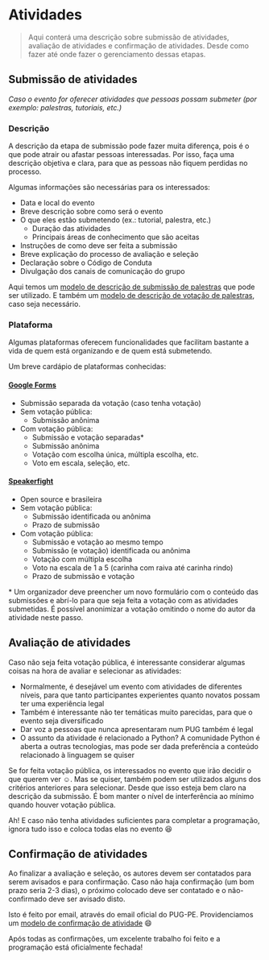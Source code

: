 # Atividades
> Aqui conterá uma descrição sobre submissão de atividades, avaliação de atividades e confirmação de atividades. Desde como fazer até onde fazer o gerenciamento dessas etapas.
## Submissão de atividades

*Caso o evento for oferecer atividades que pessoas possam submeter (por exemplo: palestras, tutoriais, etc.)*

### Descrição

A descrição da etapa de submissão pode fazer muita diferença, pois é o que pode atrair ou afastar pessoas interessadas. Por isso, faça uma descrição objetiva e clara, para que as pessoas não fiquem perdidas no processo.

Algumas informações são necessárias para os interessados:

- Data e local do evento
- Breve descrição sobre como será o evento
- O que eles estão submetendo (ex.: tutorial, palestra, etc.)
    - Duração das atividades
    - Principais áreas de conhecimento que são aceitas
- Instruções de como deve ser feita a submissão
- Breve explicação do processo de avaliação e seleção
- Declaração sobre o Código de Conduta
- Divulgação dos canais de comunicação do grupo

Aqui temos um [modelo de descrição de submissão de palestras](languages/portuguese/arquivos/modelos/DESCRICAO-SUBMISSAO-PALESTRAS.md) que pode ser utilizado. E também um [modelo de descrição de votação de palestras](languages/portuguese/arquivos/modelos/DESCRICAO-VOTACAO-PALESTRAS.md), caso seja necessário.

### Plataforma

Algumas plataformas oferecem funcionalidades que facilitam bastante a vida de quem está organizando e de quem está submetendo.

Um breve cardápio de plataformas conhecidas:

#### [Google Forms](https://docs.google.com/forms)
- Submissão separada da votação (caso tenha votação)
- Sem votação pública:
    - Submissão anônima
- Com votação pública:
    - Submissão e votação separadas\*
    - Submissão anônima
    - Votação com escolha única, múltipla escolha, etc.
    - Voto em escala, seleção, etc. 

#### [Speakerfight](https://speakerfight.com/events/create/)
- Open source e brasileira
- Sem votação pública:
    - Submissão identificada ou anônima
    - Prazo de submissão
- Com votação pública:
    - Submissão e votação ao mesmo tempo
    - Submissão (e votação) identificada ou anônima
    - Votação com múltipla escolha
    - Voto na escala de 1 a 5 (carinha com raiva até carinha rindo)
    - Prazo de submissão e votação

\* Um organizador deve preencher um novo formulário com o conteúdo das submissões e abrí-lo para que seja feita a votação com as atividades submetidas. É possível anonimizar a votação omitindo o nome do autor da atividade neste passo.

## Avaliação de atividades

Caso não seja feita votação pública, é interessante considerar algumas coisas na hora de avaliar e selecionar as atividades:
- Normalmente, é desejável um evento com atividades de diferentes níveis, para que tanto participantes experientes quanto novatos possam ter uma experiência legal
- Também é interessante não ter temáticas muito parecidas, para que o evento seja diversificado
- Dar voz a pessoas que nunca apresentaram num PUG também é legal
- O assunto da atividade é relacionado a Python? A comunidade Python é aberta a outras tecnologias, mas pode ser dada preferência a conteúdo relacionado à linguagem se quiser


Se for feita votação pública, os interessados no evento que irão decidir o que querem ver :relaxed:. Mas se quiser, também podem ser utilizados alguns dos critérios anteriores para selecionar. Desde que isso esteja bem claro na descrição da submissão. É bom manter o nível de interferência ao mínimo quando houver votação pública.

Ah! E caso não tenha atividades suficientes para completar a programação, ignora tudo isso e coloca todas elas no evento :laughing:

## Confirmação de atividades

Ao finalizar a avaliação e seleção, os autores devem ser contatados para serem avisados e para confirmação. Caso não haja confirmação (um bom prazo seria 2-3 dias), o próximo colocado deve ser contatado e o não-confirmado deve ser avisado disto.

Isto é feito por email, através do email oficial do PUG-PE. Providenciamos um [modelo de confirmação de atividade](languages/portuguese/arquivos/modelos/EMAIL-CONFIRMACAO-ATIVIDADE.md) :smile:

Após todas as confirmações, um excelente trabalho foi feito e a programação está oficialmente fechada!

